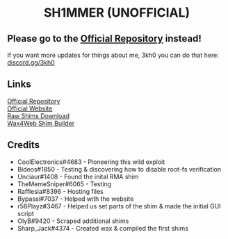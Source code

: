 <div align="center">
    <h1>SH1MMER (UNOFFICIAL)</h1>
</div>

## Please go to the [Official Repository](https://github.com/CoolElectronics/sh1mmer) instead!

If you want more updates for things about me, 3kh0 you can do that here: [discord.gg/3kh0](https://discord.gg/3kh0)

## Links
[Official Repository](https://github.com/CoolElectronics/sh1mmer)  
[Official Website](https://sh1mmer.me/)  
[Raw Shims Download](https://files.ultimatesrv.com/)  
[Wax4Web Shim Builder](https://build.ultimatesrv.com/)

## Credits

- CoolElectronics#4683 - Pioneering this wild exploit
- Bideos#1850 - Testing & discovering how to disable root-fs verification
- Unciaur#1408 - Found the inital RMA shim
- TheMemeSniper#6065 - Testing
- Rafflesia#8396 - Hosting files
- Bypassi#7037 - Helped with the website
- r58Playz#3467 - Helped us set parts of the shim & made the initial GUI script
- OlyB#9420 - Scraped additional shims
- Sharp_Jack#4374 - Created wax & compiled the first shims
